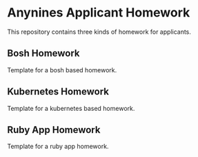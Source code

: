 # Anynines Applicant Homework 

This repository contains three kinds of homework for applicants.

## Bosh Homework

Template for a bosh based homework.

## Kubernetes Homework

Template for a kubernetes based homework.

## Ruby App Homework

Template for a ruby app homework.
